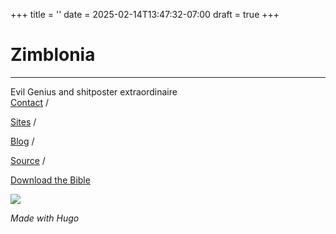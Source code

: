 +++
title = ''
date = 2025-02-14T13:47:32-07:00
draft = true
+++
# Zimblonia

------------------------------------------------------------------------

Evil Genius and shitposter extraordinaire\
[Contact](https://carrotflowerr.github.io/contact-info.html) /

[Sites](https://carrotflowerr.github.io/sites) /

[Blog](blog/bloglist) /

[Source](https://github.com/carrotflowerr/carrotflowerr.github.io) /

[Download the Bible](https://carrotflowerr.github.io/the-new-oxford-annotated-bible.epub)



[![](https://www.debian.org/logos/button-2.gif)](https://www.debian.org/)

*Made with Hugo*
